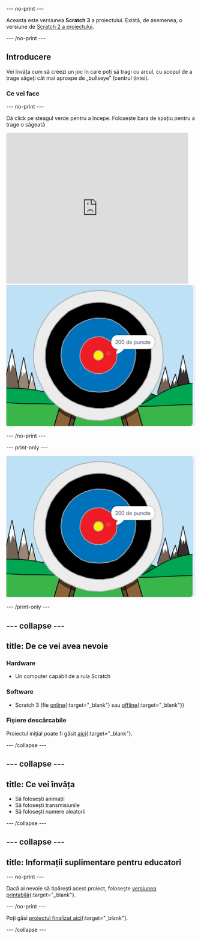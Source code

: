 --- no-print ---

Aceasta este versiunea **Scratch 3** a proiectului. Există, de asemenea, o versiune de [Scratch 2 a proiectului](https://projects.raspberrypi.org/en/projects/archery-scratch2).

--- /no-print ---

## Introducere

Vei învăța cum să creezi un joc în care poți să tragi cu arcul, cu scopul de a trage săgeți cât mai aproape de „bullseye” (centrul țintei).

### Ce vei face

--- no-print ---

Dă click pe steagul verde pentru a începe. Folosește bara de spațiu pentru a trage o săgeată

<div class="scratch-preview">
  <iframe allowtransparency="true" width="485" height="402" src="https://scratch.mit.edu/projects/embed/382477406/?autostart=false" frameborder="0" scrolling="no"></iframe>
  <img src="images/archery-final.png">
</div>

--- /no-print ---

--- print-only ---

![proiectul finalizat](images/archery-final.png)

--- /print-only ---

--- collapse ---
---
title: De ce vei avea nevoie
---
### Hardware

+ Un computer capabil de a rula Scratch

### Software

+ Scratch 3 (fie [online](https://rpf.io/scratchon){:target="_blank"} sau [offline](https://rpf.io/scratchoff){:target="_blank"})

### Fișiere descărcabile

Proiectul inițial poate fi găsit [aici](https://rpf.io/p/ro-RO/archery-go){:target="_blank"}.

--- /collapse ---

--- collapse ---
---
title: Ce vei învăța
---
+ Să folosești animații 
+ Să folosești transmisiunile
+ Să folosești numere aleatorii

--- /collapse ---

--- collapse ---
---
title: Informații suplimentare pentru educatori
---
--- no-print ---

Dacă ai nevoie să tipărești acest proiect, folosește [versiunea printabilă](https://projects.raspberrypi.org/ro-RO/projects/archery/print){:target="_blank"}.

--- /no-print ---

Poți găsi [proiectul finalizat aici](https://rpf.io/p/ro-RO/archery-get){:target="_blank"}.

--- /collapse ---
